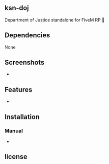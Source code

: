 ## ksn-doj
Department of Justice standalone for FiveM RP
:office:

## Dependencies
None

## Screenshots
-

## Features
-

## Installation


### Manual
-

## license
